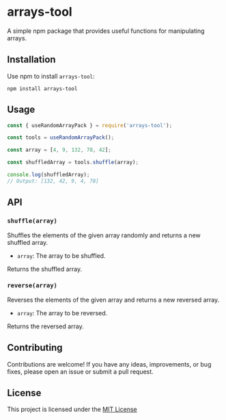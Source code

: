# arrays-tool

A simple npm package that provides useful functions for manipulating arrays.

## Installation

Use npm to install `arrays-tool`:

```shell
npm install arrays-tool
```

## Usage

```js
const { useRandomArrayPack } = require('arrays-tool');

const tools = useRandomArrayPack();

const array = [4, 9, 132, 78, 42];

const shuffledArray = tools.shuffle(array);

console.log(shuffledArray);
// Output: [132, 42, 9, 4, 78]
```

## API

### `shuffle(array)`

Shuffles the elements of the given array randomly and returns a new shuffled array.

- `array`: The array to be shuffled.

Returns the shuffled array.

### `reverse(array)`
Reverses the elements of the given array and returns a new reversed array.

- `array`: The array to be reversed.
  
Returns the reversed array.


## Contributing

Contributions are welcome! If you have any ideas, improvements, or bug fixes, please open an issue or submit a pull request.

## License

This project is licensed under the [MIT License](https://choosealicense.com/licenses/mit/)
